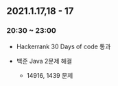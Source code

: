 ## 2021.1.17,18 - 17

### 20:30 ~ 23:00

- Hackerrank 30 Days of code 통과

- 백준 Java 2문제 해결 

    - 14916, 1439 문제 

    